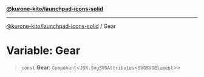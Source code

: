 [**@kurone-kito/launchpad-icons-solid**](../README.md)

***

[@kurone-kito/launchpad-icons-solid](../globals.md) / Gear

# Variable: Gear

> `const` **Gear**: `Component`\<`JSX.SvgSVGAttributes`\<`SVGSVGElement`\>\>
